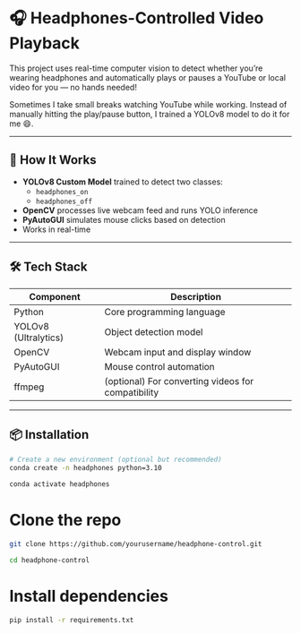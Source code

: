 # 🎧 Headphones-Controlled Video Playback

This project uses real-time computer vision to detect whether you’re wearing headphones and automatically plays or pauses a YouTube or local video for you — no hands needed!

Sometimes I take small breaks watching YouTube while working. Instead of manually hitting the play/pause button, I trained a YOLOv8 model to do it for me 😄.

---

## 🧠 How It Works

- **YOLOv8 Custom Model** trained to detect two classes:
  - `headphones_on`
  - `headphones_off`
- **OpenCV** processes live webcam feed and runs YOLO inference
- **PyAutoGUI** simulates mouse clicks based on detection
- Works in real-time 

---

## 🛠️ Tech Stack

| Component       | Description                              |
|----------------|------------------------------------------|
| Python          | Core programming language                |
| YOLOv8 (Ultralytics) | Object detection model             |
| OpenCV          | Webcam input and display window          |
| PyAutoGUI       | Mouse control automation                 |
| ffmpeg          | (optional) For converting videos for compatibility |

---

## 📦 Installation

```bash
# Create a new environment (optional but recommended)
conda create -n headphones python=3.10
```
```bash
conda activate headphones
```

# Clone the repo
```bash
git clone https://github.com/yourusername/headphone-control.git
```
```bash
cd headphone-control
```

# Install dependencies
```bash
pip install -r requirements.txt
```
